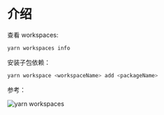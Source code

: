 # 介绍

查看 workspaces:

```bash
yarn workspaces info
```

安装子包依赖：

```bash
yarn workspace <workspaceName> add <packageName>
```

参考：

![yarn workspaces](https://classic.yarnpkg.com/lang/en/docs/workspaces/)
